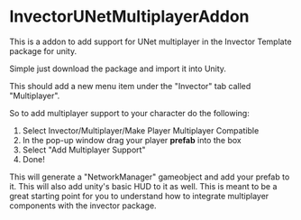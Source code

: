 # InvectorUNetMultiplayerAddon
This is a addon to add support for UNet multiplayer in the Invector Template package for unity.

Simple just download the package and import it into Unity.

This should add a new menu item under the "Invector" tab called "Multiplayer". 

So to add multiplayer support to your character do the following:
1. Select Invector/Multiplayer/Make Player Multiplayer Compatible
2. In the pop-up window drag your player **prefab** into the box
3. Select "Add Multiplayer Support"
4. Done!

This will generate a "NetworkManager" gameobject and add your prefab to it. This will also add unity's basic HUD to it as well. This is meant to be a great starting point for you to understand how to integrate multiplayer components with the invector package.
